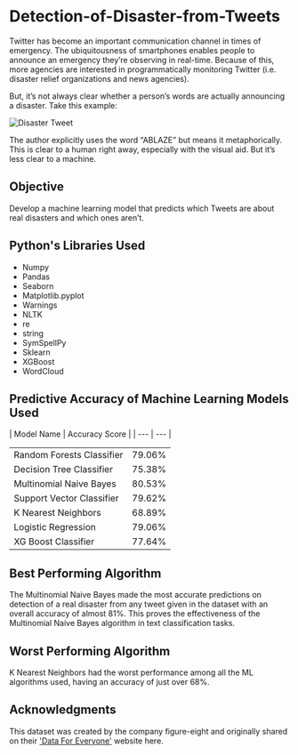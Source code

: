 # Detection-of-Disaster-from-Tweets

Twitter has become an important communication channel in times of emergency.
The ubiquitousness of smartphones enables people to announce an emergency they’re observing in real-time. Because of this, more agencies are interested in programmatically monitoring Twitter (i.e. disaster relief organizations and news agencies).

But, it’s not always clear whether a person’s words are actually announcing a disaster. Take this example:


![Disaster Tweet](https://storage.googleapis.com/kaggle-media/competitions/tweet_screenshot.png)


The author explicitly uses the word “ABLAZE” but means it metaphorically. This is clear to a human right away, especially with the visual aid. But it’s less clear to a machine.

## Objective

Develop a machine learning model that predicts which Tweets are about real disasters and which ones aren’t. 

## Python's Libraries Used

<ul>
  <li>Numpy</li>
  <li>Pandas</li>
  <li>Seaborn</li>
  <li>Matplotlib.pyplot</li>
  <li>Warnings</li>
  <li>NLTK</li>
  <li>re</li>
  <li>string</li>
  <li>SymSpellPy</li>
  <li>Sklearn</li>
  <li>XGBoost</li>
  <li>WordCloud</li>
</ul>

## Predictive Accuracy of Machine Learning Models Used

<table>
  | Model Name | Accuracy Score |
  | --- | --- |
  <tr>
    <td>Random Forests Classifier</td>
    <td>79.06%</td>
  </tr>
  <tr>
    <td>Decision Tree Classifier</td>
    <td>75.38%</td>
  </tr>
  <tr>
    <td>Multinomial Naive Bayes</td>
    <td>80.53%</td>
  </tr>
  <tr>
    <td>Support Vector Classifier</td>
    <td>79.62%</td>
  </tr>
  <tr>
    <td>K Nearest Neighbors</td>
    <td>68.89%</td>
  </tr>
  <tr>
    <td>Logistic Regression</td>
    <td>79.06%</td>
  </tr>
  <tr>
    <td>XG Boost Classifier</td>
    <td>77.64%</td>
  </tr>
</table>

## Best Performing Algorithm

<p>The Multinomial Naive Bayes made the most accurate predictions on detection of a real disaster from any tweet given in the dataset with an overall accuracy of almost 81%. This proves the effectiveness of the Multinomial Naive Bayes algorithm in text classification tasks.</p>

## Worst Performing Algorithm

<p>K Nearest Neighbors had the worst performance among all the ML algorithms used, having an accuracy of just over 68%.</p>

## Acknowledgments

This dataset was created by the company figure-eight and originally shared on their ['Data For Everyone'](https://appen.com/datasets-resource-center/) website here. 

